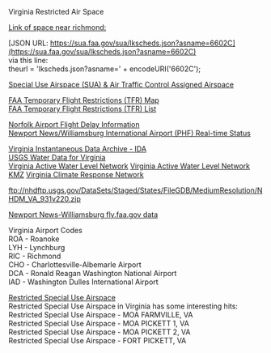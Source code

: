 



Virginia Restricted Air Space

[Link of space near richmond:](https://sua.faa.gov/sua/lkSched.jsp?asname=6602C)  

[JSON URL: https://sua.faa.gov/sua/lkscheds.json?asname=6602C](https://sua.faa.gov/sua/lkscheds.json?asname=6602C)  
via this line:  
theurl = 'lkscheds.json?asname=' + encodeURI('6602C');  

[Special Use Airspace (SUA) & Air Traffic Control Assigned Airspace](https://sua.faa.gov/)  

[FAA Temporary Flight Restrictions (TFR) Map](http://tfr.faa.gov/tfr_map_ims/html/index.html)  
[FAA Temporary Flight Restrictions (TFR) List](http://tfr.faa.gov/tfr2/list.html)  


[Norfolk Airport Flight Delay Information](http://www.fly.faa.gov/flyfaa/AirportLookup.jsp?q=ORF&go=1)  
[Newport News/Williamsburg International Airport (PHF) Real-time Status](http://www.fly.faa.gov/flyfaa/AirportLookup.jsp?q=PHF&go=1)  

[Virginia Instantaneous Data Archive - IDA](http://ida.water.usgs.gov/ida/index_usgs.cfm?ncd=51)  
[USGS Water Data for Virginia](http://nwis.waterdata.usgs.gov/va/nwis/nwis)  
[Virginia Active Water Level Network](http://groundwaterwatch.usgs.gov/statemap.asp?sc=51&sa=VA)
[Virginia Active Water Level Network KMZ](http://groundwaterwatch.usgs.gov/dws_maps/GoogleEarth/VA_awl.kmz)
[Virginia Climate Response Network](http://groundwaterwatch.usgs.gov/NetMapT1L2.asp?ncd=crn&sc=51)

ftp://nhdftp.usgs.gov/DataSets/Staged/States/FileGDB/MediumResolution/NHDM_VA_931v220.zip

[Newport News-Williamsburg fly.faa.gov data](http://www.fly.faa.gov/flyfaa/flyfaaindex.jsp?ARPT=PHF&p=0)  

Virginia Airport Codes  
ROA - Roanoke  
LYH - Lynchburg  
RIC - Richmond  
CHO - Charlottesville-Albemarle Airport  
DCA - Ronald Reagan Washington National Airport  
IAD - Washington Dulles International Airport  


[Restricted Special Use Airspace](https://sua.faa.gov/sua/siteFrame.app)  
Restricted Special Use Airspace in Virginia has some interesting hits:  
Restricted Special Use Airspace - MOA FARMVILLE, VA  
Restricted Special Use Airspace - MOA PICKETT 1, VA  
Restricted Special Use Airspace - MOA PICKETT 2, VA  
Restricted Special Use Airspace - FORT PICKETT, VA  
